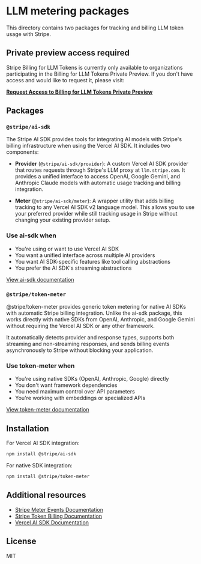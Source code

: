 # LLM metering packages

This directory contains two packages for tracking and billing LLM token usage with Stripe.

## Private preview access required

Stripe Billing for LLM Tokens is currently only available to organizations participating in the Billing for LLM Tokens Private Preview. If you don't have access and would like to request it, please visit:

**[Request Access to Billing for LLM Tokens Private Preview](https://docs.stripe.com/billing/token-billing)**

## Packages

### `@stripe/ai-sdk`

The Stripe AI SDK provides tools for integrating AI models with Stripe's billing infrastructure when using the Vercel AI SDK. It includes two components:



- **Provider** (`@stripe/ai-sdk/provider`): A custom Vercel AI SDK provider that routes requests through Stripe's LLM proxy at `llm.stripe.com`. It provides a unified interface to access OpenAI, Google Gemini, and Anthropic Claude models with automatic usage tracking and billing integration.

- **Meter** (`@stripe/ai-sdk/meter`): A wrapper utility that adds billing tracking to any Vercel AI SDK v2 language model. This allows you to use your preferred provider while still tracking usage in Stripe without changing your existing provider setup.

### Use ai-sdk when

- You're using or want to use Vercel AI SDK
- You want a unified interface across multiple AI providers
- You want AI SDK-specific features like tool calling abstractions
- You prefer the AI SDK's streaming abstractions


[View ai-sdk documentation](./ai-sdk/README.md)

### `@stripe/token-meter`

@stripe/token-meter provides generic token metering for native AI SDKs with automatic Stripe billing integration. Unlike the ai-sdk package, this works directly with native SDKs from OpenAI, Anthropic, and Google Gemini without requiring the Vercel AI SDK or any other framework.

It automatically detects provider and response types, supports both streaming and non-streaming responses, and sends billing events asynchronously to Stripe without blocking your application.

### Use token-meter when

- You're using native SDKs (OpenAI, Anthropic, Google) directly
- You don't want framework dependencies
- You need maximum control over API parameters
- You're working with embeddings or specialized APIs

[View token-meter documentation](./token-meter/README.md)


## Installation

For Vercel AI SDK integration:
```bash
npm install @stripe/ai-sdk
```

For native SDK integration:
```bash
npm install @stripe/token-meter
```

## Additional resources

- [Stripe Meter Events Documentation](https://docs.stripe.com/api/billing/meter-event)
- [Stripe Token Billing Documentation](https://docs.stripe.com/billing/token-billing)
- [Vercel AI SDK Documentation](https://sdk.vercel.ai/docs)

## License

MIT


